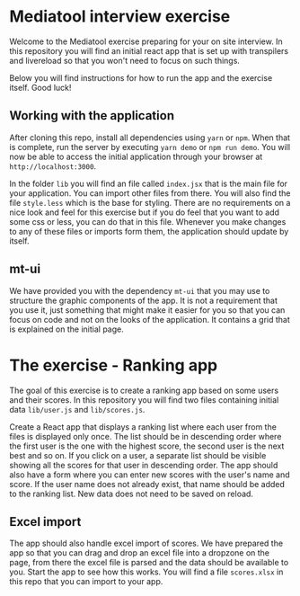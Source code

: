 # Mediatool interview exercise

Welcome to the Mediatool exercise preparing for your on site interview. In this repository you will find an initial react app that is
set up with transpilers and livereload so that you won't need to focus on such things.

Below you will find instructions for how to run the app and the exercise itself. Good luck!

## Working with the application

After cloning this repo, install all dependencies using `yarn` or `npm`. When that is complete, run the server by executing `yarn demo` or `npm run demo`.
You will now be able to access the initial application through your browser at `http://localhost:3000`.

In the folder `lib` you will find an file called `index.jsx` that is the main file for your application. You can import other files from there.
You will also find the file `style.less` which is the base for styling. There are no requirements on a nice look and feel for this exercise but if
you do feel that you want to add some css or less, you can do that in this file. Whenever you make changes to any of these files or imports form them, the application should update by itself.

## mt-ui
We have provided you with the dependency `mt-ui` that you may use to structure the graphic components of the app. It is not a requirement that you use it, just something
that might make it easier for you so that you can focus on code and not on the looks of the application. It contains a grid that is explained on the initial page.

# The exercise - Ranking app
The goal of this exercise is to create a ranking app based on some users and their scores.
In this repository you will find two files containing initial data `lib/user.js` and `lib/scores.js`.

Create a React app that displays a ranking list where each user from the files is displayed only once. The list should be in descending order where the first user is the one with the highest score, the second user is the next best and so on.
If you click on a user, a separate list should be visible showing all the scores for that user in descending order.
The app should also have a form where you can enter new scores with the user's name and score.
If the user name does not already exist, that name should be added to the ranking list.
New data does not need to be saved on reload.

## Excel import
The app should also handle excel import of scores. We have prepared the app so that you can drag and drop an excel file into a dropzone on the page, from there the excel file is parsed and the data should be available to you.
Start the app to see how this works. You will find a file `scores.xlsx` in this repo that you can import to your app.
